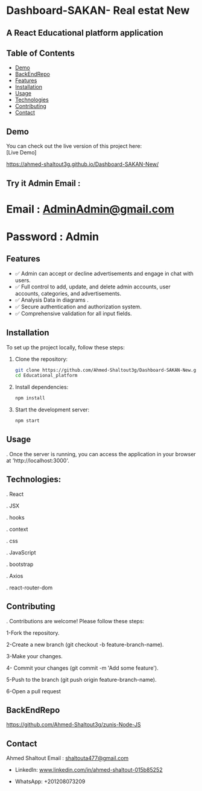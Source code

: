 # Dashboard-SAKAN- Real estat New


## A React Educational platform application


## Table of Contents
- [Demo](#demo)
- [BackEndRepo](#backend)
- [Features](#features)
- [Installation](#installation)
- [Usage](#usage)
- [Technologies](#technologies)
- [Contributing](#contributing)
- [Contact](#contact)

## Demo
You can check out the live version of this project here:  
[Live Demo]

https://ahmed-shaltout3g.github.io/Dashboard-SAKAN-New/

## Try it Admin Email :
# Email : AdminAdmin@gmail.com
# Password : Admin

## Features
- ✅  Admin can accept or decline advertisements and engage in chat with users.
- ✅ Full control to add, update, and delete admin accounts, user accounts, categories, and advertisements.
- ✅ Analysis Data in diagrams .
- ✅ Secure authentication and authorization system.
- ✅ Comprehensive validation for all input fields.

## Installation
To set up the project locally, follow these steps:

1. Clone the repository:
   ```sh
   git clone https://github.com/Ahmed-Shaltout3g/Dashboard-SAKAN-New.git
   cd Educational_platform


2. Install dependencies:
   ```sh
   npm install

3. Start the development server:
   ```sh
   npm start

## Usage
. Once the server is running, you can access the application in your browser at 'http://localhost:3000'.

## Technologies:

. React

. JSX

. hooks

. context

. css

. JavaScript

. bootstrap

. Axios

. react-router-dom

## Contributing
. Contributions are welcome! Please follow these steps:

1-Fork the repository.

2-Create a new branch (git checkout -b feature-branch-name). 

3-Make your changes.

4- Commit your changes (git commit -m 'Add some feature'). 

5-Push to the branch (git push origin feature-branch-name). 

6-Open a pull request

## BackEndRepo



https://github.com/Ahmed-Shaltout3g/zunis-Node-JS


## Contact

Ahmed Shaltout Email : shaltouta477@gmail.com

- LinkedIn: www.linkedin.com/in/ahmed-shaltout-015b85252

- WhatsApp: +201208073209


